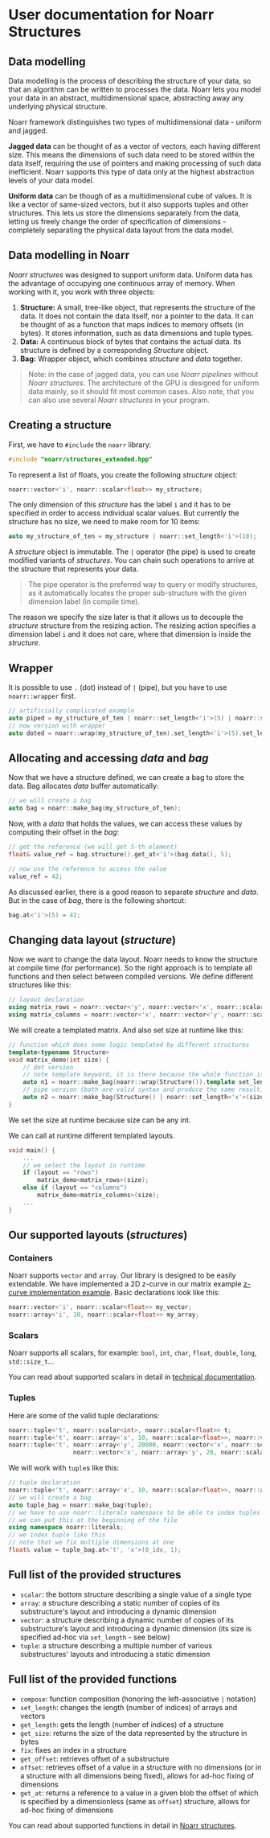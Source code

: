 # User documentation for Noarr Structures

<a name="data-modelling"></a>
## Data modelling

Data modelling is the process of describing the structure of your data, so that an algorithm can be written to processes the data. Noarr lets you model your data in an abstract, multidimensional space, abstracting away any underlying physical structure.

Noarr framework distinguishes two types of multidimensional data - uniform and jagged.

**Jagged data** can be thought of as a vector of vectors, each having different size. This means the dimensions of such data need to be stored within the data itself, requiring the use of pointers and making processing of such data inefficient. Noarr supports this type of data only at the highest abstraction levels of your data model.

**Uniform data** can be though of as a multidimensional cube of values. It is like a vector of same-sized vectors, but it also supports tuples and other structures. This lets us store the dimensions separately from the data, letting us freely change the order of specification of dimensions - completely separating the physical data layout from the data model.

<a name="data-modelling-in-noarr"></a>
## Data modelling in Noarr

*Noarr structures* was designed to support uniform data. Uniform data has the advantage of occupying one continuous array of memory. When working with it, you work with three objects:

1. **Structure:** A small, tree-like object, that represents the structure of the data. It does not contain the data itself, nor a pointer to the data. It can be thought of as a function that maps indices to memory offsets (in bytes). It stores information, such as data dimensions and tuple types.
2. **Data:** A continuous block of bytes that contains the actual data. Its structure is defined by a corresponding *Structure* object.
3. **Bag:** Wrapper object, which combines *structure* and *data* together.

> Note: in the case of jagged data, you can use *Noarr pipelines* without *Noarr structures*. The architecture of the GPU is designed for uniform data mainly, so it should fit most common cases. Also note, that you can also use several *Noarr structures* in your program.

## Creating a structure

First, we have to `#include` the `noarr` library:

```cpp
#include "noarr/structures_extended.hpp"
```

To represent a list of floats, you create the following *structure* object:

```cpp
noarr::vector<'i', noarr::scalar<float>> my_structure;
```

The only dimension of this *structure* has the label `i` and it has to be specified in order to access individual scalar values. But currently the structure has no size, we need to make room for 10 items:

```cpp
auto my_structure_of_ten = my_structure | noarr::set_length<'i'>(10);
```

A *structure* object is immutable. The `|` operator (the pipe) is used to create modified variants of *structures*. You can chain such operations to arrive at the structure that represents your data.

> The pipe operator is the preferred way to query or modify structures, as it automatically locates the proper sub-structure with the given dimension label (in compile time).

The reason we specify the size later is that it allows us to decouple the *structure* structure from the resizing action. The resizing action specifies a dimension label `i` and it does not care, where that dimension is inside the *structure*.

<a name="wrapper"></a>
## Wrapper

It is possible to use `.` (dot) instead of `|` (pipe), but you have to use `noarr::wrapper` first.

```cpp
// artificially complicated example
auto piped = my_structure_of_ten | noarr::set_length<'i'>(5) | noarr::set_length<'i'>(10);
// now version with wrapper
auto doted = noarr::wrap(my_structure_of_ten).set_length<'i'>(5).set_length<'i'>(10);
```

## Allocating and accessing *data* and *bag*

Now that we have a structure defined, we can create a bag to store the data. Bag allocates *data* buffer automatically:

```cpp
// we will create a bag
auto bag = noarr::make_bag(my_structure_of_ten);
```

Now, with a *data* that holds the values, we can access these values by computing their offset in the *bag*:

```cpp
// get the reference (we will get 5-th element)
float& value_ref = bag.structure().get_at<'i'>(bag.data(), 5);

// now use the reference to access the value
value_ref = 42;
```

As discussed earlier, there is a good reason to separate *structure* and *data*. But in the case of *bag*, there is the following shortcut:

```cpp
bag.at<'i'>(5) = 42;
```

<a name="changing-data-layouts"></a>
## Changing data layout (*structure*)

Now we want to change the data layout. Noarr needs to know the structure at compile time (for performance). So the right approach is to template all functions and then select between compiled versions. We define different structures like this:

```cpp
// layout declaration
using matrix_rows = noarr::vector<'y', noarr::vector<'x', noarr::scalar<int>>>;
using matrix_columns = noarr::vector<'x', noarr::vector<'y', noarr::scalar<int>>>;
```

We will create a templated matrix. And also set size at runtime like this:

```cpp
// function which does some logic templated by different structures
template<typename Structure>
void matrix_demo(int size) {
	// dot version
	// note template keyword, it is there because the whole function is layout templated
	auto n1 = noarr::make_bag(noarr::wrap(Structure()).template set_length<'x'>(size).template set_length<'y'>(size));
	// pipe version (both are valid syntax and produce the same result)
	auto n2 = noarr::make_bag(Structure() | noarr::set_length<'x'>(size) | noarr::set_length<'y'>(size));
}
```

We set the size at runtime because size can be any int.

We can call at runtime different templated layouts.

```cpp
void main() {
	...
	// we select the layout in runtime
	if (layout == "rows")
		matrix_demo<matrix_rows>(size);
	else if (layout == "columns")
		matrix_demo<matrix_columns>(size);
	...
}
```

<a name="supported-layouts"></a>
## Our supported layouts (*structures*)

### Containers

Noarr supports `vector` and `array`. Our library is designed to be easily extendable. We have implemented a 2D z-curve in our matrix example [z-curve implementation example](../examples/matrix/z_curve.hpp "z-curve implementation example"). Basic declarations look like this:

```cpp
noarr::vector<'i', noarr::scalar<float>> my_vector;
noarr::array<'i', 10, noarr::scalar<float>> my_array;
```

### Scalars

Noarr supports all scalars, for example: `bool`, `int`, `char`, `float`, `double`, `long`, `std::size_t`...

You can read about supported scalars in detail in [technical documentation](../noarr_docs_tech/README.md "technical documentation").

### Tuples

Here are some of the valid tuple declarations:

```cpp
noarr::tuple<'t', noarr::scalar<int>, noarr::scalar<float>> t;
noarr::tuple<'t', noarr::array<'x', 10, noarr::scalar<float>>, noarr::vector<'x', noarr::scalar<int>>> t2;
noarr::tuple<'t', noarr::array<'y', 20000, noarr::vector<'x', noarr::scalar<float>>>,
                  noarr::vector<'x', noarr::array<'y', 20, noarr::scalar<int>>>> t3;
```

We will work with `tuple`s like this:

```cpp
// tuple declaration
noarr::tuple<'t', noarr::array<'x', 10, noarr::scalar<float>>, noarr::array<'x', 20, noarr::scalar<int>>> tuple;
// we will create a bag
auto tuple_bag = noarr::make_bag(tuple);
// we have to use noarr::literals namespace to be able to index tuples
// we can put this at the beginning of the file
using namespace noarr::literals;
// we index tuple like this
// note that we fix multiple dimensions at one
float& value = tuple_bag.at<'t', 'x'>(0_idx, 1);
```

<a name="full-list-of-structures"></a>
## Full list of the provided structures

- `scalar`: the bottom structure describing a single value of a single type
- `array`: a structure describing a static number of copies of its substructure's layout and introducing a dynamic dimension
- `vector`: a structure describing a dynamic number of copies of its substructure's layout and introducing a dynamic dimension (its size is specified ad-hoc via `set_length` - see below)
- `tuple`: a structure describing a multiple number of various substructures' layouts and introducing a static dimension

<a name="full-list-of-functions"></a>
## Full list of the provided functions

- `compose`: function composition (honoring the left-associative `|` notation)
- `set_length`: changes the length (number of indices) of arrays and vectors
- `get_length`: gets the length (number of indices) of a structure
- `get_size`: returns the size of the data represented by the structure in bytes
- `fix`: fixes an index in a structure
- `get_offset`: retrieves offset of a substructure
- `offset`: retrieves offset of a value in a structure with no dimensions (or in a structure with all dimensions being fixed), allows for ad-hoc fixing of dimensions
- `get_at`: returns a reference to a value in a given blob the offset of which is specified by a dimensionless (same as `offset`) structure, allows for ad-hoc fixing of dimensions

You can read about supported functions in detail in [Noarr structures](../include/noarr/structures/README.md "Noarr structures").
